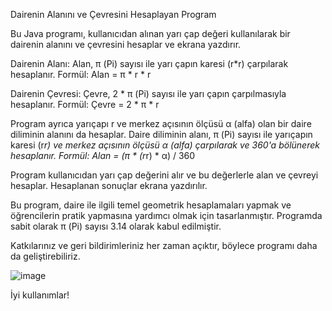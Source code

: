 Dairenin Alanını ve Çevresini Hesaplayan Program

Bu Java programı, kullanıcıdan alınan yarı çap değeri kullanılarak bir dairenin alanını ve çevresini hesaplar ve ekrana yazdırır.

Dairenin Alanı:
Alan, π (Pi) sayısı ile yarı çapın karesi (r*r) çarpılarak hesaplanır. Formül: Alan = π * r * r

Dairenin Çevresi:
Çevre, 2 * π (Pi) sayısı ile yarı çapın çarpılmasıyla hesaplanır. Formül: Çevre = 2 * π * r

Program ayrıca yarıçapı r ve merkez açısının ölçüsü α (alfa) olan bir daire diliminin alanını da hesaplar. Daire diliminin alanı, π (Pi) sayısı ile yarıçapın karesi (r*r) ve merkez açısının ölçüsü α (alfa) çarpılarak ve 360'a bölünerek hesaplanır. Formül: Alan = (π * (r*r) * α) / 360

Program kullanıcıdan yarı çap değerini alır ve bu değerlerle alan ve çevreyi hesaplar. Hesaplanan sonuçlar ekrana yazdırılır.

Bu program, daire ile ilgili temel geometrik hesaplamaları yapmak ve öğrencilerin pratik yapmasına yardımcı olmak için tasarlanmıştır. Programda sabit olarak π (Pi) sayısı 3.14 olarak kabul edilmiştir.

Katkılarınız ve geri bildirimleriniz her zaman açıktır, böylece programı daha da geliştirebiliriz.

![image](https://github.com/esmanur-karatas/javaAlgorithmExamples/assets/83882274/0cea5dcd-a55c-485e-b84e-92ff6aca6cf8)


İyi kullanımlar!
